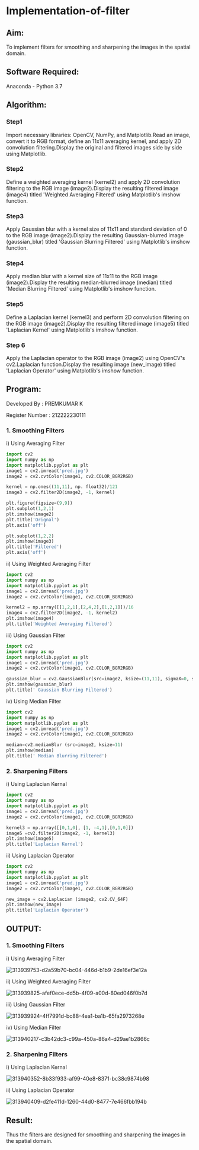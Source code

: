 # Implementation-of-filter
## Aim:
To implement filters for smoothing and sharpening the images in the spatial domain.

## Software Required:
Anaconda - Python 3.7

## Algorithm:
### Step1
Import necessary libraries: OpenCV, NumPy, and Matplotlib.Read an image, convert it to RGB format, define an 11x11 averaging kernel, and apply 2D convolution filtering.Display the original and filtered images side by side using Matplotlib.
### Step2
Define a weighted averaging kernel (kernel2) and apply 2D convolution filtering to the RGB image (image2).Display the resulting filtered image (image4) titled 'Weighted Averaging Filtered' using Matplotlib's imshow function.
### Step3
Apply Gaussian blur with a kernel size of 11x11 and standard deviation of 0 to the RGB image (image2).Display the resulting Gaussian-blurred image (gaussian_blur) titled 'Gaussian Blurring Filtered' using Matplotlib's imshow function.
### Step4
Apply median blur with a kernel size of 11x11 to the RGB image (image2).Display the resulting median-blurred image (median) titled 'Median Blurring Filtered' using Matplotlib's imshow function.
### Step5
Define a Laplacian kernel (kernel3) and perform 2D convolution filtering on the RGB image (image2).Display the resulting filtered image (image5) titled 'Laplacian Kernel' using Matplotlib's imshow function.
### Step 6
Apply the Laplacian operator to the RGB image (image2) using OpenCV's cv2.Laplacian function.Display the resulting image (new_image) titled 'Laplacian Operator' using Matplotlib's imshow function.
## Program:

Developed By : PREMKUMAR K

Register Number : 212222230111


### 1. Smoothing Filters

i) Using Averaging Filter
```py
import cv2
import numpy as np
import matplotlib.pyplot as plt
image1 = cv2.imread('pred.jpg')
image2 = cv2.cvtColor(image1, cv2.COLOR_BGR2RGB)

kernel = np.ones((11,11), np. float32)/121
image3 = cv2.filter2D(image2, -1, kernel)

plt.figure(figsize=(9,9))
plt.subplot(1,2,1)
plt.imshow(image2)
plt.title('Orignal')
plt.axis('off')

plt.subplot(1,2,2)
plt.imshow(image3)
plt.title('Filtered')
plt.axis('off')
```
ii) Using Weighted Averaging Filter
```py
import cv2
import numpy as np
import matplotlib.pyplot as plt
image1 = cv2.imread('pred.jpg')
image2 = cv2.cvtColor(image1, cv2.COLOR_BGR2RGB)

kernel2 = np.array([[1,2,1],[2,4,2],[1,2,1]])/16
image4 = cv2.filter2D(image2, -1, kernel2)
plt.imshow(image4)
plt.title('Weighted Averaging Filtered')

```
iii) Using Gaussian Filter
```py
import cv2
import numpy as np
import matplotlib.pyplot as plt
image1 = cv2.imread('pred.jpg')
image2 = cv2.cvtColor(image1, cv2.COLOR_BGR2RGB)

gaussian_blur = cv2.GaussianBlur(src=image2, ksize=(11,11), sigmaX=0, sigmaY=0)
plt.imshow(gaussian_blur)
plt.title(' Gaussian Blurring Filtered')
```

iv) Using Median Filter
```py
import cv2
import numpy as np
import matplotlib.pyplot as plt
image1 = cv2.imread('pred.jpg')
image2 = cv2.cvtColor(image1, cv2.COLOR_BGR2RGB)

median=cv2.medianBlur (src=image2, ksize=11)
plt.imshow(median)
plt.title(' Median Blurring Filtered')

```

### 2. Sharpening Filters
i) Using Laplacian Kernal
```py
import cv2
import numpy as np
import matplotlib.pyplot as plt
image1 = cv2.imread('pred.jpg')
image2 = cv2.cvtColor(image1, cv2.COLOR_BGR2RGB)

kernel3 = np.array([[0,1,0], [1, -4,1],[0,1,0]])
image5 =cv2.filter2D(image2, -1, kernel3)
plt.imshow(image5)
plt.title('Laplacian Kernel')
```
ii) Using Laplacian Operator
```py
import cv2
import numpy as np
import matplotlib.pyplot as plt
image1 = cv2.imread('pred.jpg')
image2 = cv2.cvtColor(image1, cv2.COLOR_BGR2RGB)

new_image = cv2.Laplacian (image2, cv2.CV_64F)
plt.imshow(new_image)
plt.title('Laplacian Operator')
```

## OUTPUT:

### 1. Smoothing Filters

i) Using Averaging Filter

![313939753-d2a59b70-bc04-446d-b1b9-2de16ef3e12a](https://github.com/premkumarkarthikeyan/Implementation-of-filter/assets/119476243/ba769e3e-401c-4eea-ae7c-d3b7f9df78db)



ii) Using Weighted Averaging Filter

![313939825-afef0ece-dd5b-4f09-a00d-80ed046f0b7d](https://github.com/premkumarkarthikeyan/Implementation-of-filter/assets/119476243/3d2f9aad-89e7-4697-bf8f-0ec63828973b)



iii) Using Gaussian Filter

![313939924-4ff7991d-bc88-4ea1-ba1b-65fa2973268e](https://github.com/premkumarkarthikeyan/Implementation-of-filter/assets/119476243/632e3985-bc01-44e9-a363-6ec75ff210ea)




iv) Using Median Filter

![313940217-c3b42dc3-c99a-450a-86a4-d29ae1b2866c](https://github.com/premkumarkarthikeyan/Implementation-of-filter/assets/119476243/4edccdfc-8323-410d-9436-8f38dbaf2e20)


### 2. Sharpening Filters


i) Using Laplacian Kernal

![313940352-8b33f933-af99-40e8-8371-bc38c9874b98](https://github.com/premkumarkarthikeyan/Implementation-of-filter/assets/119476243/9e10b69d-dada-41c3-83cb-1e0dc3614c93)


ii) Using Laplacian Operator

![313940409-d2fe411d-1260-44d0-8477-7e466fbb194b](https://github.com/premkumarkarthikeyan/Implementation-of-filter/assets/119476243/8a061fe2-37fe-4497-837e-fe97dbeedb6f)




## Result:
Thus the filters are designed for smoothing and sharpening the images in the spatial domain.
